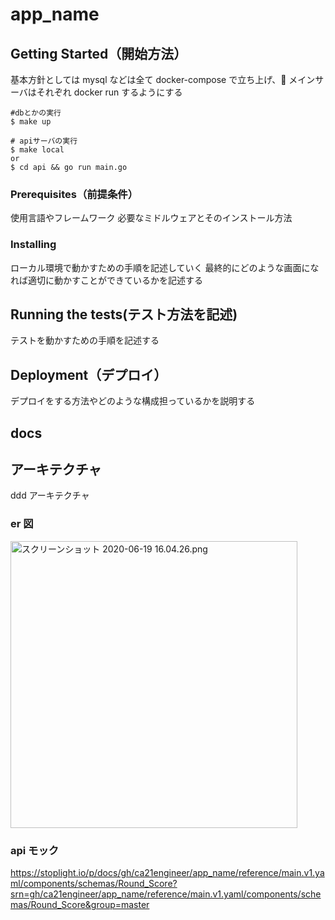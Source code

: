 # app_name

## Getting Started（開始方法）

基本方針としては mysql などは全て docker-compose で立ち上げ、 メインサーバはそれぞれ docker run するようにする

```shell
#dbとかの実行
$ make up
```

```shell
# apiサーバの実行
$ make local
or
$ cd api && go run main.go
```

### Prerequisites（前提条件）

使用言語やフレームワーク
必要なミドルウェアとそのインストール方法

### Installing

ローカル環境で動かすための手順を記述していく
最終的にどのような画面になれば適切に動かすことができているかを記述する

## Running the tests(テスト方法を記述)

テストを動かすための手順を記述する

## Deployment（デプロイ）

デプロイをする方法やどのような構成担っているかを説明する

## docs

## アーキテクチャ

ddd アーキテクチャ

### er 図

<img width="459" alt="スクリーンショット 2020-06-19 16.04.26.png" src="https://qiita-image-store.s3.ap-northeast-1.amazonaws.com/0/281558/2c60b4b0-224d-7341-949c-154802369c41.png">

### api モック

https://stoplight.io/p/docs/gh/ca21engineer/app_name/reference/main.v1.yaml/components/schemas/Round_Score?srn=gh/ca21engineer/app_name/reference/main.v1.yaml/components/schemas/Round_Score&group=master
